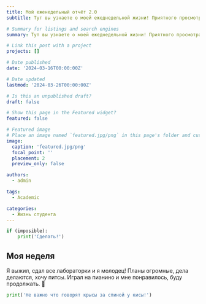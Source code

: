 ```yaml
---
title: Мой еженедельный отчёт 2.0
subtitle: Тут вы узнаете о моей ежеднедельной жизни! Приятного просмотра!

# Summary for listings and search engines
summary: Тут вы узнаете о моей ежеднедельной жизни! Приятного просмотра!

# Link this post with a project
projects: []

# Date published
date: '2024-03-16T00:00:00Z'

# Date updated
lastmod: '2024-03-26T00:00:00Z'

# Is this an unpublished draft?
draft: false

# Show this page in the Featured widget?
featured: false

# Featured image
# Place an image named `featured.jpg/png` in this page's folder and customize its options here.
image:
  caption: 'featured.jpg/png'
  focal_point: ''
  placement: 2
  preview_only: false

authors:
  - admin

tags:
  - Academic

categories:
  - Жизнь студента
---
```


```python
if (imposible):
	print('Сделать!')
```

## Моя неделя

Я выжил, сдал все лабораторки и я молодец! Планы огромные, дела делаются, хочу питсы. Играл на пианино и мне понравилось, буду продолжать.  💬

```python
print('Не важно что говорят крысы за спиной у кисы!')
```
